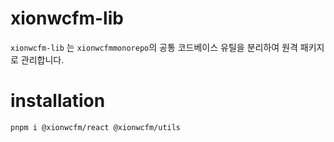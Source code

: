 # xionwcfm-lib

`xionwcfm-lib` 는 `xionwcfmmonorepo`의 공통 코드베이스 유틸을 분리하여 원격 패키지로 관리합니다.

# installation

```
pnpm i @xionwcfm/react @xionwcfm/utils
```